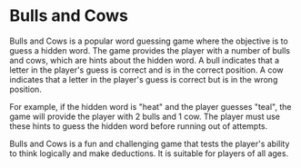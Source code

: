 # Bulls and Cows

Bulls and Cows is a popular word guessing game where the objective is to guess a hidden word. The game provides the player with a number of bulls and cows, which are hints about the hidden word. A bull indicates that a letter in the player's guess is correct and is in the correct position. A cow indicates that a letter in the player's guess is correct but is in the wrong position.

For example, if the hidden word is "heat" and the player guesses "teal", the game will provide the player with 2 bulls and 1 cow. The player must use these hints to guess the hidden word before running out of attempts.

Bulls and Cows is a fun and challenging game that tests the player's ability to think logically and make deductions. It is suitable for players of all ages.